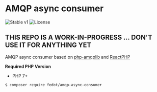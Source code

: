 # AMQP async consumer 

![Stable v1](https://img.shields.io/badge/api-unstable-red.svg?style=flat-square)
![License](https://img.shields.io/badge/license-MIT-blue.svg?style=flat-square)

## THIS REPO IS A WORK-IN-PROGRESS ... DON'T USE IT FOR ANYTHING YET

AMQP async consumer based on [php-amqplib](https://github.com/php-amqplib/php-amqplib) and [ReactPHP](https://github.com/reactphp/event-loop)

**Required PHP Version**

- PHP 7+

```bash
$ composer require fedot/amqp-async-consumer
```